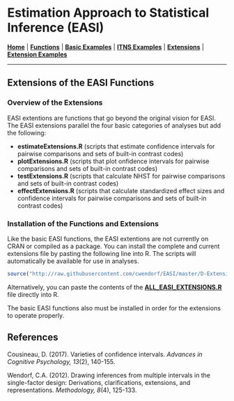 # Estimation Approach to Statistical Inference (EASI)

[**Home**](https://github.com/cwendorf/EASI/) | 
[**Functions**](https://github.com/cwendorf/EASI/tree/master/A-Functions) | 
[**Basic Examples**](https://github.com/cwendorf/EASI/tree/master/B-BasicExamples) | 
[**ITNS Examples**](https://github.com/cwendorf/EASI/tree/master/C-ITNSExamples) | 
[**Extensions**](https://github.com/cwendorf/EASI/tree/master/D-Extensions) | 
[**Extension Examples**](https://github.com/cwendorf/EASI/tree/master/E-ExtensionExamples) 

---

## Extensions of the EASI Functions

### Overview of the Extensions

EASI extentions are functions that go beyond the original vision for EASI. The EASI extensions parallel the four basic categories of analyses but add the following:
- **estimateExtensions.R** (scripts that estimate confidence intervals for pairwise comparisons and sets of built-in contrast codes)
- **plotExtensions.R** (scripts that plot onfidence intervals for pairwise comparisons and sets of built-in contrast codes)
- **testExtensions.R** (scripts that calculate NHST for pairwise comparisons and sets of built-in contrast codes)
- **effectExtensions.R** (scripts that calculate standardized effect sizes and confidence intervals for pairwise comparisons and sets of built-in contrast codes)

### Installation of the Functions and Extensions

Like the basic EASI functions, the EASI extentions are not currently on CRAN or compiled as a package. You can install the complete and current extensions file by pasting the following line into R. The scripts will automatically be available for use in analyses.
```r
source("http://raw.githubusercontent.com/cwendorf/EASI/master/D-Extensions/ALL_EASI_EXTENSIONS.R")
```

Alternatively, you can paste the contents of the [**ALL_EASI_EXTENSIONS.R**](https://github.com/cwendorf/EASI/raw/master/D-Extensions/ALL_EASI_EXTENSIONS.R) file directly into R. 

The basic EASI functions also must be installed in order for the extensions to operate properly.

## References

Cousineau, D. (2017). Varieties of confidence intervals. _Advances in Cognitive Psychology, 13_(2), 140-155.

Wendorf, C.A. (2012). Drawing inferences from multiple intervals in the single-factor design: Derivations, clarifications, extensions, and representations. _Methodology, 8_(4), 125-133.
